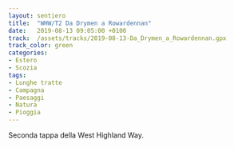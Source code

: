```yaml
---
layout: sentiero
title:  "WHW/T2 Da Drymen a Rowardennan"
date:   2019-08-13 09:05:00 +0100
track:  /assets/tracks/2019-08-13-Da_Drymen_a_Rowardennan.gpx
track_color: green
categories:
- Estero
- Scozia
tags:
- Lunghe tratte
- Campagna
- Paesaggi
- Natura
- Pioggia
---
```


Seconda tappa della West Highland Way.